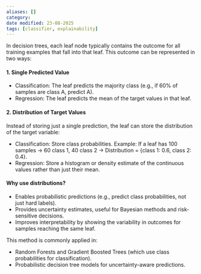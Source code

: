 ```yaml
---
aliases: []
category:
date modified: 23-08-2025
tags: [classifier, explainability]
---
```

In decision trees, each leaf node typically contains the outcome for all training examples that fall into that leaf. This outcome can be represented in two ways:

#### 1. Single Predicted Value

* Classification: The leaf predicts the majority class (e.g., if 60% of samples are class A, predict A).
* Regression: The leaf predicts the mean of the target values in that leaf.

#### 2. Distribution of Target Values

Instead of storing just a single prediction, the leaf can store the distribution of the target variable:

* Classification: Store class probabilities.
  Example: If a leaf has 100 samples -> 60 class 1, 40 class 2 -> Distribution = {class 1: 0.6, class 2: 0.4}.
* Regression: Store a histogram or density estimate of the continuous values rather than just their mean.

#### Why use distributions?

* Enables probabilistic predictions (e.g., predict class probabilities, not just hard labels).
* Provides uncertainty estimates, useful for Bayesian methods and risk-sensitive decisions.
* Improves interpretability by showing the variability in outcomes for samples reaching the same leaf.

This method is commonly applied in:

* Random Forests and Gradient Boosted Trees (which use class probabilities for classification).
* Probabilistic decision tree models for uncertainty-aware predictions.
